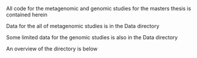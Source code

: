 All code for the metagenomic and genomic studies for the masters thesis is contained herein

Data for the all of metagenomic studies is in the Data directory

Some limited data for the genomic studies is also in the Data directory

An overview of the directory is below






